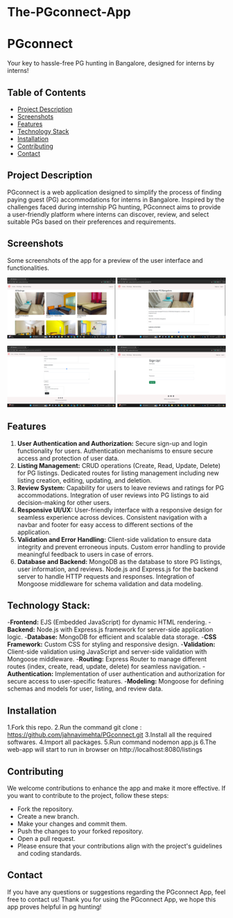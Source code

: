 # The-PGconnect-App

# PGconnect
 Your key to hassle-free PG hunting in Bangalore, designed for interns by interns!


## Table of Contents

- [Project Description](#project-description)
- [Screenshots](#screenshots)
- [Features](#features)
- [Technology Stack](#technology-stack)
- [Installation](#installation)
- [Contributing](#contributing)
- [Contact](#contact)

## Project Description

PGconnect is a web application designed to simplify the process of finding paying guest (PG) accommodations for interns in Bangalore. 
Inspired by the challenges faced during internship PG hunting, PGconnect aims to provide a user-friendly platform where interns can 
discover, review, and select suitable PGs based on their preferences and requirements.


## Screenshots
<p>Some screenshots of the app for a preview of the user interface and functionalities.</p>
<p align="center">
    <img src="https://github.com/jahnavimehta/PGconnect/blob/main/public/src/Screenshot%20(4985).png" alt="Screenshot 1" width="250">
    <img src="https://github.com/jahnavimehta/PGconnect/blob/main/public/src/Screenshot%20(4986).png" alt="Screenshot 2" width="250">
</p>

<p align="center">
    <img src="https://github.com/jahnavimehta/PGconnect/blob/main/public/src/Screenshot%20(4987).png" alt="Screenshot 3" width="250">
    <img src="https://github.com/jahnavimehta/PGconnect/blob/main/public/src/Screenshot%20(4988).png" alt="Screenshot 4" width="250">
</p>


## Features

1. **User Authentication and Authorization:**
    Secure sign-up and login functionality for users.
    Authentication mechanisms to ensure secure access and protection of user data.
2. **Listing Management:**
    CRUD operations (Create, Read, Update, Delete) for PG listings.
    Dedicated routes for listing management including new listing creation, editing, updating, and deletion.
3. **Review System:**
    Capability for users to leave reviews and ratings for PG accommodations.
    Integration of user reviews into PG listings to aid decision-making for other users.
4. **Responsive UI/UX:**
    User-friendly interface with a responsive design for seamless experience across devices.
    Consistent navigation with a navbar and footer for easy access to different sections of the application.
5. **Validation and Error Handling:**
    Client-side validation to ensure data integrity and prevent erroneous inputs.
    Custom error handling to provide meaningful feedback to users in case of errors.
6. **Database and Backend:**
    MongoDB as the database to store PG listings, user information, and reviews.
    Node.js and Express.js for the backend server to handle HTTP requests and responses.
    Integration of Mongoose middleware for schema validation and data modeling.

## Technology Stack:

-**Frontend:** EJS (Embedded JavaScript) for dynamic HTML rendering.
-**Backend:** Node.js with Express.js framework for server-side application logic.
-**Database:** MongoDB for efficient and scalable data storage.
-**CSS Framework:** Custom CSS for styling and responsive design.
-**Validation:** Client-side validation using JavaScript and server-side validation with Mongoose middleware.
-**Routing:** Express Router to manage different routes (index, create, read, update, delete) for seamless navigation.
-**Authentication:** Implementation of user authentication and authorization for secure access to user-specific features.
-**Modeling:** Mongoose for defining schemas and models for user, listing, and review data.

## Installation

1.Fork this repo.
2.Run the command git clone : https://github.com/jahnavimehta/PGconnect.git
3.Install all the required softwares.
4.Import all packages.
5.Run command nodemon app.js
6.The web-app will start to run in browser on http://localhost:8080/listings

## Contributing

We welcome contributions to enhance the app and make it more effective. If you want to contribute to the project, follow these steps:
- Fork the repository.
- Create a new branch.
- Make your changes and commit them.
- Push the changes to your forked repository.
- Open a pull request.
- Please ensure that your contributions align with the project's guidelines and coding standards.

## Contact
If you have any questions or suggestions regarding the PGconnect App, feel free to contact us!
Thank you for using the PGconnect App, we hope this app proves helpful in pg hunting! 

